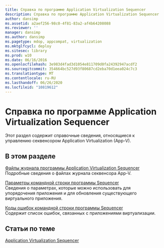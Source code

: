 ```yaml
---
title: Справка по программе Application Virtualization Sequencer
description: Справка по программе Application Virtualization Sequencer
author: dansimp
ms.assetid: a2aef256-98c0-4f81-83a2-af4b64208088
ms.reviewer: ''
manager: dansimp
ms.author: dansimp
ms.pagetype: mdop, appcompat, virtualization
ms.mktglfcycl: deploy
ms.sitesec: library
ms.prod: w10
ms.date: 06/16/2016
ms.openlocfilehash: 3e983d4fad3d1054e811709d0fa24392947acdf2
ms.sourcegitcommit: 354664bc527d93f80687cd2eba70d1eea024c7c3
ms.translationtype: MT
ms.contentlocale: ru-RU
ms.lasthandoff: 06/26/2020
ms.locfileid: "10819612"
---
```

# Справка по программе Application Virtualization Sequencer


Этот раздел содержит справочные сведения, относящиеся к управлению секвенсором Application Virtualization (App-V).

## В этом разделе


<a href="" id="log-files-for-the-application-virtualization-sequencer"></a>[Файлы журнала программы Application Virtualization Sequencer](log-files-for-the-application-virtualization-sequencer.md)  
Подробные сведения о файлах журнала секвенсора App-V.

<a href="" id="sequencer-command-line-parameters"></a>[Параметры командной строки программы Sequencer](sequencer-command-line-parameters.md)  
Сведения о параметрах, которые можно использовать для упорядочения приложения и для обновления существующего виртуального приложения.

<a href="" id="sequencer-command-line-error-codes"></a>[Коды ошибок командной строки программы Sequencer](sequencer-command-line-error-codes.md)  
Содержит список ошибок, связанных с приложениями виртуализации.

## Статьи по теме


[Application Virtualization Sequencer](application-virtualization-sequencer.md)

 

 






